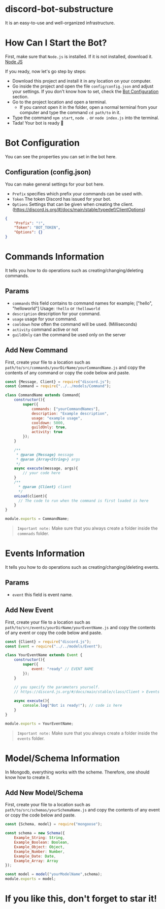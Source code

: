 # discord-bot-substructure
It is an easy-to-use and well-organized infrastructure.

# How Can I Start the Bot?
First, make sure that `Node.js` is installed. If it is not installed, download it. [Node JS](https://nodejs.org/en/)

If you ready, now let's go step by steps:
* Download this project and install it in any location on your computer.
* Go inside the project and open the file `config/config.json` and adjust your settings. If you don't know how to set, check the [Bot Configuration](#-Bot-Configuration) section.
* Go to the project location and open a terminal.
  * If you cannot open it in the folder, open a normal terminal from your computer and type the command `cd path/to` in it.
* Type the command `npm start`, `node .` or `node index.js` into the terminal.
* Tada! Your bot is ready 🎉

# Bot Configuration
You can see the properties you can set in the bot here.

## Configuration (config.json)
You can make general settings for your bot here.

* `Prefix` specifies which prefix your commands can be used with.
* `Token` The token Discord has issued for your bot.
* `Options` Settings that can be given when creating the client. (https://discord.js.org/#/docs/main/stable/typedef/ClientOptions)

```json
{
    "Prefix": "!",
    "Token": "BOT_TOKEN",
    "Options": {}
}
```


# Commands Information
It tells you how to do operations such as creating/changing/deleting commands.

## Params
* `commands` this field contains to command names for example; ["hello", "helloworld"] Usage: `!hello` or `!helloworld`
* `description` description for your command.
* `usage` usage for your command.
* `cooldown` how often the command will be used. (Milliseconds)
* `activity` command active or not
* `guildOnly` can the command be used only on the server

## Add New Command
First, create your file to a location such as `path/to/src/commands/yourDirName/yourCommandName.js` and copy the contents of any command or copy the code below and paste.
```js
const {Message, Client} = require("discord.js");
const Command = require("../../models/Command");

class CommandName extends Command{
    constructor(){
        super({
            commands: ["yourCommandNames"],
            description: "Example description",
            usage: "example usage",
            cooldown: 5000,
            guildOnly: true,
            activity: true
        });
    }

    /**
     * @param {Message} message 
     * @param {Array<String>} args 
     */
    async execute(message, args){
        // your code here
    }
    /**
      * @param {Client} client 
      */
    onLoad(client){
      // The code to run when the command is first loaded is here
    }
}

module.exports = CommandName;
```
> `Important note:` Make sure that you always create a folder inside the `commnads` folder.

# Events Information
It tells you how to do operations such as creating/changing/deleting events.

## Params
* `event` this field is event name.

## Add New Event
First, create your file to a location such as `path/to/src/events/yourDirName/yourEventName.js` and copy the contents of any event or copy the code below and paste.
```js
const {Client} = require("discord.js");
const Event = require("../../models/Event");

class YourEventName extends Event {
    constructor(){
        super({
            event: "ready" // EVENT NAME
        });
    }

    // you specify the parameters yourself.
    // https://discord.js.org/#/docs/main/stable/class/Client > Events
    
    async execute(){
        console.log("Bot is ready!"); // code is here
    }
}

module.exports = YourEventName;
```
> `Important note:` Make sure that you always create a folder inside the `events` folder.

# Model/Schema Information
In Mongodb, everything works with the scheme. Therefore, one should know how to create it.

## Add New Model/Schema
First, create your file to a location such as `path/to/src/schemas/yourSchemaName.js` and copy the contents of any event or copy the code below and paste.
```js
const {Schema, model} = require("mongoose");

const schema = new Schema({
    Example_String: String,
    Example_Boolean: Boolean,
    Example_Object: Object,
    Example_Number: Number,
    Example_Date: Date,
    Example_Array: Array
});

const model = model("yourModelName",schema);
module.exports = model;
```

# If you like this, don't forget to star it!
